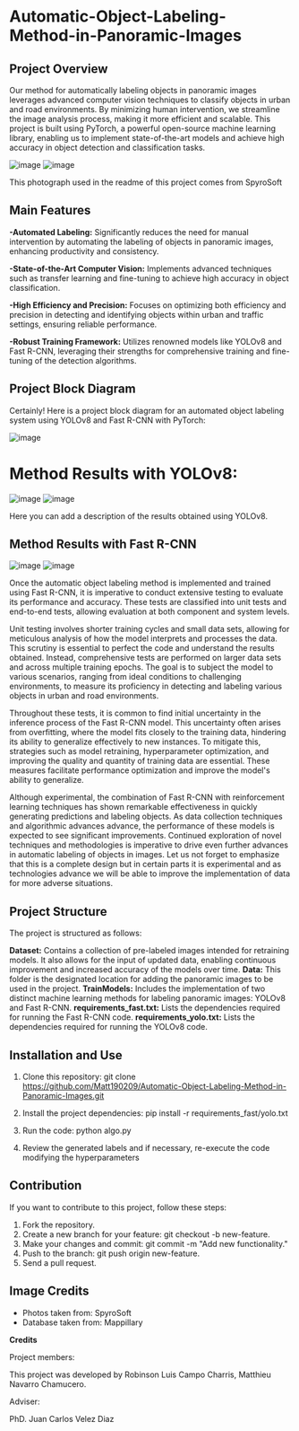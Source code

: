 # Automatic-Object-Labeling-Method-in-Panoramic-Images
## Project Overview
Our method for automatically labeling objects in panoramic images leverages advanced computer vision techniques to classify objects in urban and road environments. By minimizing human intervention, we streamline the image analysis process, making it more efficient and scalable. This project is built using PyTorch, a powerful open-source machine learning library, enabling us to implement state-of-the-art models and achieve high accuracy in object detection and classification tasks.

![image](https://github.com/rlcampo/Autolalabeling-For-Objets-In-Panoramic-Images/assets/110200669/88c17a45-5388-4dd1-a801-55ac482b83dd)
![image](https://github.com/rlcampo/Autolalabeling-For-Objets-In-Panoramic-Images/assets/110200669/026c4614-bbd5-4992-a826-7645cce7a89b)

This photograph used in the readme of this project comes from SpyroSoft

## Main Features
**-Automated Labeling:** Significantly reduces the need for manual intervention by automating the labeling of objects in panoramic images, enhancing productivity and consistency.

**-State-of-the-Art Computer Vision:** Implements advanced techniques such as transfer learning and fine-tuning to achieve high accuracy in object classification.

**-High Efficiency and Precision:** Focuses on optimizing both efficiency and precision in detecting and identifying objects within urban and traffic settings, ensuring reliable performance.

**-Robust Training Framework:** Utilizes renowned models like YOLOv8 and Fast R-CNN, leveraging their strengths for comprehensive training and fine-tuning of the detection algorithms.

## Project Block Diagram
Certainly! Here is a project block diagram for an automated object labeling system using YOLOv8 and Fast R-CNN with PyTorch:

![image](https://github.com/rlcampo/Autolalabeling-For-Objets-In-Panoramic-Images/assets/110200669/40c49131-579b-4af1-a526-251018a7f740)

# Method Results with YOLOv8:

![image](https://github.com/rlcampo/Autolalabeling-For-Objets-In-Panoramic-Images/assets/110200669/91903c7b-3ec3-4b37-a3b7-32464115e193)
![image](https://github.com/rlcampo/Autolalabeling-For-Objets-In-Panoramic-Images/assets/110200669/141424e1-6040-4f13-a3ca-8b3453e64677)

Here you can add a description of the results obtained using YOLOv8.

## Method Results with Fast R-CNN
![image](https://github.com/rlcampo/Autolalabeling-For-Objets-In-Panoramic-Images/assets/110200669/dcebb787-f0de-406c-9c79-7780dde52110)
![image](https://github.com/rlcampo/Autolalabeling-For-Objets-In-Panoramic-Images/assets/110200669/1d005b5d-8f5b-412e-9184-853982f2da63)

Once the automatic object labeling method is implemented and trained using Fast R-CNN, it is imperative to conduct extensive testing to evaluate its performance and accuracy. These tests are classified into unit tests and end-to-end tests, allowing evaluation at both component and system levels.

Unit testing involves shorter training cycles and small data sets, allowing for meticulous analysis of how the model interprets and processes the data. This scrutiny is essential to perfect the code and understand the results obtained. Instead, comprehensive tests are performed on larger data sets and across multiple training epochs. The goal is to subject the model to various scenarios, ranging from ideal conditions to challenging environments, to measure its proficiency in detecting and labeling various objects in urban and road environments.

Throughout these tests, it is common to find initial uncertainty in the inference process of the Fast R-CNN model. This uncertainty often arises from overfitting, where the model fits closely to the training data, hindering its ability to generalize effectively to new instances. To mitigate this, strategies such as model retraining, hyperparameter optimization, and improving the quality and quantity of training data are essential. These measures facilitate performance optimization and improve the model's ability to generalize.

Although experimental, the combination of Fast R-CNN with reinforcement learning techniques has shown remarkable effectiveness in quickly generating predictions and labeling objects. As data collection techniques and algorithmic advances advance, the performance of these models is expected to see significant improvements. Continued exploration of novel techniques and methodologies is imperative to drive even further advances in automatic labeling of objects in images. Let us not forget to emphasize that this is a complete design but in certain parts it is experimental and as technologies advance we will be able to improve the implementation of data for more adverse situations.

## Project Structure

The project is structured as follows:

**Dataset:** Contains a collection of pre-labeled images intended for retraining models. It also allows for the input of updated data, enabling continuous improvement and increased accuracy of the models over time.
**Data:** This folder is the designated location for adding the panoramic images to be used in the project.
**TrainModels:** Includes the implementation of two distinct machine learning methods for labeling panoramic images: YOLOv8 and Fast R-CNN.
**requirements_fast.txt:** Lists the dependencies required for running the Fast R-CNN code.
**requirements_yolo.txt:** Lists the dependencies required for running the YOLOv8 code.

## Installation and Use

1. Clone this repository: git clone https://github.com/Matt190209/Automatic-Object-Labeling-Method-in-Panoramic-Images.git

2. Install the project dependencies: pip install -r requirements_fast/yolo.txt

3. Run the code: python algo.py

4. Review the generated labels and if necessary, re-execute the code modifying the hyperparameters

## Contribution
If you want to contribute to this project, follow these steps:

1. Fork the repository.
2. Create a new branch for your feature: git checkout -b new-feature.
3. Make your changes and commit: git commit -m "Add new functionality."
4. Push to the branch: git push origin new-feature.
5. Send a pull request.

## Image Credits ##
- Photos taken from: SpyroSoft
- Database taken from: Mappillary

**Credits**

Project members:

This project was developed by Robinson Luis Campo Charris, Matthieu Navarro Chamucero.

Adviser:

PhD. Juan Carlos Velez Diaz
